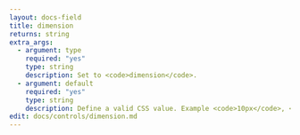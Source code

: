 ```yaml
---
layout: docs-field
title: dimension
returns: string
extra_args:
  - argument: type
    required: "yes"
    type: string
    description: Set to <code>dimension</code>.
  - argument: default
    required: "yes"
    type: string
    description: Define a valid CSS value. Example <code>10px</code>, <code>1em</code>, <code>90vh</code> etc.
edit: docs/controls/dimension.md
---
```

